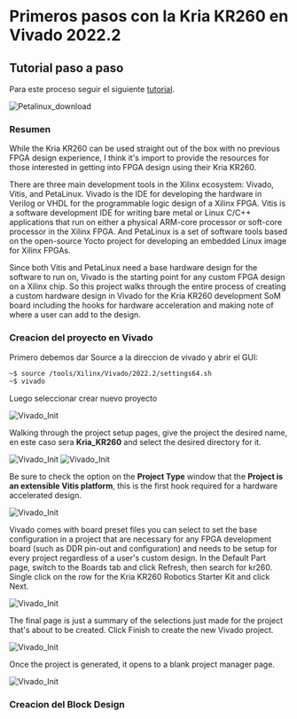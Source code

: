 # Primeros pasos con la Kria KR260 en Vivado 2022.2

## Tutorial paso a paso

Para este proceso seguir el siguiente [tutorial](https://www.hackster.io/whitney-knitter/getting-started-with-the-kria-kr260-in-vivado-2022-1-33746d).

![Petalinux_download](./T01_Images/Kria_KR260.png)

### Resumen

While the Kria KR260 can be used straight out of the box with no previous FPGA design experience, I think it's import to provide the resources for those interested in getting into FPGA design using their Kria KR260.

There are three main development tools in the Xilinx ecosystem: Vivado, Vitis, and PetaLinux. Vivado is the IDE for developing the hardware in Verilog or VHDL for the programmable logic design of a Xilinx FPGA. Vitis is a software development IDE for writing bare metal or Linux C/C++ applications that run on either a physical ARM-core processor or soft-core processor in the Xilinx FPGA. And PetaLinux is a set of software tools based on the open-source Yocto project for developing an embedded Linux image for Xilinx FPGAs.

Since both Vitis and PetaLinux need a base hardware design for the software to run on, Vivado is the starting point for any custom FPGA design on a Xilinx chip. So this project walks through the entire process of creating a custom hardware design in Vivado for the Kria KR260 development SoM board including the hooks for hardware acceleration and making note of where a user can add to the design.

### Creacion del proyecto en Vivado

Primero debemos dar Source a la direccion de vivado y abrir el GUI:

```bash
~$ source /tools/Xilinx/Vivado/2022.2/settings64.sh
~$ vivado
```

Luego seleccionar crear nuevo proyecto

![Vivado_Init](./T01_Images/Vivado_intro.png)

Walking through the project setup pages, give the project the desired name, en este caso sera **Kria_KR260** and select the desired directory for it.

![Vivado_Init](./T01_Images/new_prj_01.png)
![Vivado_Init](./T01_Images/new_prj_02.png)

Be sure to check the option on the **Project Type** window that the **Project is an extensible Vitis platform**, this is the first hook required for a hardware accelerated design.

![Vivado_Init](./T01_Images/new_prj_03.png)

Vivado comes with board preset files you can select to set the base configuration in a project that are necessary for any FPGA development board (such as DDR pin-out and configuration) and needs to be setup for every project regardless of a user's custom design. In the Default Part page, switch to the Boards tab and click Refresh, then search for kr260. Single click on the row for the Kria KR260 Robotics Starter Kit and click Next.

![Vivado_Init](./T01_Images/new_prj_04.png)

The final page is just a summary of the selections just made for the project that's about to be created. Click Finish to create the new Vivado project.

![Vivado_Init](./T01_Images/new_prj_05.png)

Once the project is generated, it opens to a blank project manager page.

![Vivado_Init](./T01_Images/Vivado_Prj.png)

### Creacion del Block Design
